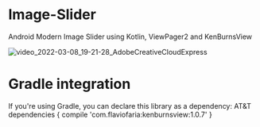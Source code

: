 # Image-Slider

Android Modern Image Slider using Kotlin, ViewPager2 and KenBurnsView

![video_2022-03-08_19-21-28_AdobeCreativeCloudExpress](https://user-images.githubusercontent.com/72391361/157256837-cd32c12c-1c0f-46e9-b412-c5471e3990c9.gif)
# Gradle integration

If you're using Gradle, you can declare this library as a dependency:
AT&amp;T dependencies {
    compile 'com.flaviofaria:kenburnsview:1.0.7'
}
